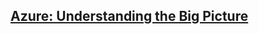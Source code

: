 ## [Azure: Understanding the Big Picture](https://www.linkedin.com/learning/azure-understanding-the-big-picture-2)